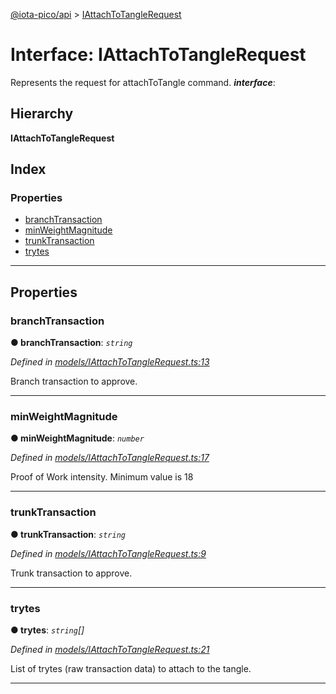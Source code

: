 [@iota-pico/api](../README.md) > [IAttachToTangleRequest](../interfaces/iattachtotanglerequest.md)

# Interface: IAttachToTangleRequest

Represents the request for attachToTangle command.
*__interface__*: 

## Hierarchy

**IAttachToTangleRequest**

## Index

### Properties

* [branchTransaction](iattachtotanglerequest.md#branchtransaction)
* [minWeightMagnitude](iattachtotanglerequest.md#minweightmagnitude)
* [trunkTransaction](iattachtotanglerequest.md#trunktransaction)
* [trytes](iattachtotanglerequest.md#trytes)

---

## Properties

<a id="branchtransaction"></a>

###  branchTransaction

**● branchTransaction**: *`string`*

*Defined in [models/IAttachToTangleRequest.ts:13](https://github.com/iota-pico/api/blob/4db1362/src/models/IAttachToTangleRequest.ts#L13)*

Branch transaction to approve.

___
<a id="minweightmagnitude"></a>

###  minWeightMagnitude

**● minWeightMagnitude**: *`number`*

*Defined in [models/IAttachToTangleRequest.ts:17](https://github.com/iota-pico/api/blob/4db1362/src/models/IAttachToTangleRequest.ts#L17)*

Proof of Work intensity. Minimum value is 18

___
<a id="trunktransaction"></a>

###  trunkTransaction

**● trunkTransaction**: *`string`*

*Defined in [models/IAttachToTangleRequest.ts:9](https://github.com/iota-pico/api/blob/4db1362/src/models/IAttachToTangleRequest.ts#L9)*

Trunk transaction to approve.

___
<a id="trytes"></a>

###  trytes

**● trytes**: *`string`[]*

*Defined in [models/IAttachToTangleRequest.ts:21](https://github.com/iota-pico/api/blob/4db1362/src/models/IAttachToTangleRequest.ts#L21)*

List of trytes (raw transaction data) to attach to the tangle.

___

